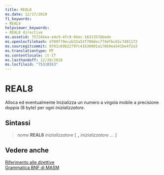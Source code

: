 ```yaml
---
title: REAL8
ms.date: 12/17/2019
f1_keywords:
- REAL8
helpviewer_keywords:
- REAL8 directive
ms.assetid: 757244ea-e4c9-4fc9-94ec-16313578bede
ms.openlocfilehash: d709f79ecab33a53f780dec774dfbcb5c7d81172
ms.sourcegitcommit: 0781c69b22797c41630601a176b9ea541be4f2a3
ms.translationtype: MT
ms.contentlocale: it-IT
ms.lasthandoff: 12/20/2019
ms.locfileid: "75318553"
---
```

# <a name="real8"></a>REAL8

Alloca ed eventualmente Inizializza un numero a virgola mobile a precisione doppia (8 byte) per ogni *inizializzatore*.

## <a name="syntax"></a>Sintassi

> *nome* **REAL8** *inizializzatore* ⟦ __,__ *inizializzatore* ... ⟧

## <a name="see-also"></a>Vedere anche

[Riferimento alle direttive](directives-reference.md)\
[Grammatica BNF di MASM](masm-bnf-grammar.md)

